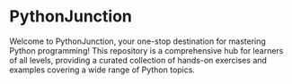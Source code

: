 # PythonJunction
Welcome to PythonJunction, your one-stop destination for mastering Python programming! This repository is a comprehensive hub for learners of all levels, providing a curated collection of hands-on exercises and examples covering a wide range of Python topics.
